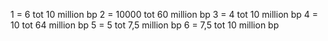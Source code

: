 1 = 6 tot 10 million bp
2 = 10000 tot 60 million bp
3 = 4 tot 10 million bp
4 = 10 tot 64 million bp
5 = 5 tot 7,5 million bp
6 = 7,5 tot 10 million bp
